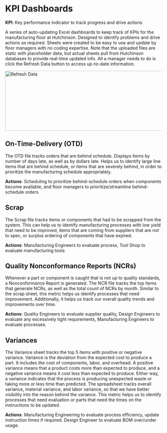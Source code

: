 # KPI Dashboards

**KPI**: Key performance indicator to track progress and drive actions 

A series of auto-updating Excel dashboards to keep track of KPIs for the manufacturing floor at Hutchinson. Designed to identify problems and drive actions as required. Sheets were created to be easy to use and update by floor managers with no coding expertise. Note that the uploaded files are static with placeholder data, but actual sheets pull from Hutchinson databases to provide real-time updated info. All a manager needs to do is click the Refresh Data button to access up-to-date information. 

<img width="616" height="193" alt="Refresh Data" src="https://github.com/user-attachments/assets/43ad29c5-607f-4856-8263-28c7cc80aeb1" />


## On-Time-Delivery (OTD)

The OTD file tracks orders that are behind schedule. Displays items by number of days late, as well as by dollars late. Helps us to identify large line items that are behind schedule, or items that are severely behind, in order to prioritize the manufacturing schedule appropriately. 

**Actions**: Scheduling to prioritize behind-schedule orders when components become available, and floor managers to prioritize/streamline behind-schedule orders


## Scrap

The Scrap file tracks items or components that had to be scrapped from the system. This can help us to identify manufacturing processes with low yield that need to be improved, items that are coming from suppliers that are not to spec, or surplus ordering of components that have expired. 

**Actions**: Manufacturing Engineers to evaluate process, Tool Shop to evaluate manufacturing tools

## Quality Nonconformance Reports (NCRs)

Whenever a part or component is caught that is not up to quality standards, a Nonconformance Report is generated. The NCR file tracks the top items that generate NCRs, as well as the total count of NCRs by month. Similar to the scrap sheet, this metric helps us identify processes that need improvement. Additionally, it helps us track our overall quality trends and improvements over time. 

**Actions**: Quality Engineers to evaluate supplier quality, Design Engineers to evaluate any excessively tight requirements, Manufacturing Engineers to evaluate processes. 

## Variances

The Variance sheet tracks the top 5 items with positive or negative variance. Variance is the deviation from the expected cost to produce a part. It includes the cost of components, labor, and overhead. A positive variance means that a product costs more than expected to produce, and a negative variance means it cost less than expected to produce. Either way, a variance indicates that the process is producing unexpected waste or taking more or less time than predicted. The spreadsheet tracks overall variance, material variance, and labor variance, so that we have better visibility into the reason behind the variance.  This metric helps us to identify processes that need evaluation or parts that need the times on the instructions to be updated. 

**Actions**: Manufacturing Engineering to evaluate process efficiency, update instruction times if required. Design Engineer to evaluate BOM over/under usage. 
